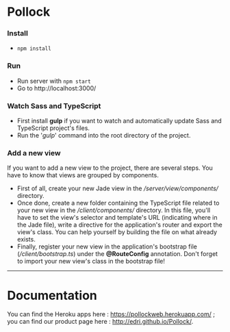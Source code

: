 
# Pollock

### Install

 - `npm install`

### Run

 - Run server with `npm start`
 - Go to http://localhost:3000/

### Watch Sass and TypeScript

 - First install **gulp** if you want to watch and automatically update Sass and TypeScript project's files.
 - Run the '*gulp*' command into the root directory of the project.

### Add a new view

If you want to add a new view to the project, there are several steps. You have to know that views are grouped by components.
- First of all, create your new Jade view in the */server/view/components/* directory.
- Once done, create a new folder containing the TypeScript file related to your new view in the */client/components/* directory. In this file, you'll have to set the view's selector and template's URL (indicating where in the Jade file), write a directive for the application's router and export the view's class. You can help yourself by building the file on what already exists.
- Finally, register your new view in the application's bootstrap file (*/client/bootstrap.ts*) under the **@RouteConfig** annotation. Don't forget to import your new view's class in the bootstrap file!

---

# Documentation
You can find the Heroku apps here : https://pollockweb.herokuapp.com/ ; you can find our product page here : http://edri.github.io/Pollock/.
